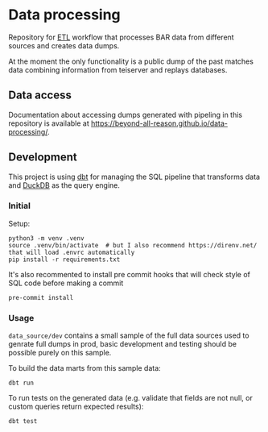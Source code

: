 # Data processing

Repository for [ETL](https://en.wikipedia.org/wiki/Extract%2C_transform%2C_load)
workflow that processes BAR data from different sources and creates data dumps.

At the moment the only functionality is a public dump of the past matches data
combining information from teiserver and replays databases.

## Data access

Documentation about accessing dumps generated with pipeling in this repository
is available at https://beyond-all-reason.github.io/data-processing/.

## Development

This project is using [dbt](https://docs.getdbt.com/docs/introduction) for
managing the SQL pipeline that transforms data and [DuckDB](https://duckdb.org/)
as the query engine.

### Initial

Setup:

```
python3 -m venv .venv
source .venv/bin/activate  # but I also recommend https://direnv.net/ that will load .envrc automatically
pip install -r requirements.txt
```

It's also recommented to install pre commit hooks that will check style of SQL
code before making a commit

```
pre-commit install
```

### Usage

`data_source/dev` contains a small sample of the full data sources used to
genrate full dumps in prod, basic development and testing should be possible
purely on this sample.

To build the data marts from this sample data:

```
dbt run
```

To run tests on the generated data (e.g. validate that fields are not null, or
custom queries return expected results):

```
dbt test
```
